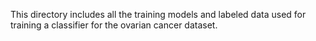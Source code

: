 This directory includes all the training models and labeled data used for training a classifier for the ovarian cancer dataset.
